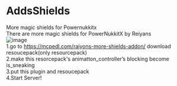 # AddsShields
More magic shields for Powernukkitx
<br>There are more magic shields for PowerNukkitX by Reiyans
<br>![image](https://user-images.githubusercontent.com/96164713/217438863-f7643fd8-7bc9-48f7-bb3e-4e0a214f1bdf.png)
<br>1.go to https://mcpedl.com/raiyons-more-shields-addon/ download resoucepack(only resourcepack)
<br>2.make this resorcepack's animatton_controller’s blocking become is_sneaking 
<br>3.put this plugin and resoucepack
<br>4.Start Server!
